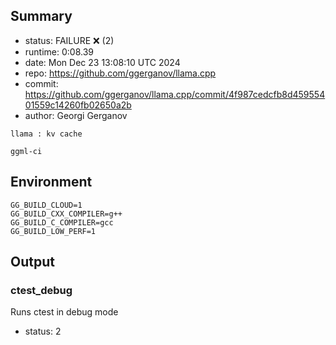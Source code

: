 ## Summary

- status:  FAILURE ❌ (2)
- runtime: 0:08.39
- date:    Mon Dec 23 13:08:10 UTC 2024
- repo:    https://github.com/ggerganov/llama.cpp
- commit:  https://github.com/ggerganov/llama.cpp/commit/4f987cedcfb8d45955401559c14260fb02650a2b
- author:  Georgi Gerganov
```
llama : kv cache

ggml-ci
```

## Environment

```
GG_BUILD_CLOUD=1
GG_BUILD_CXX_COMPILER=g++
GG_BUILD_C_COMPILER=gcc
GG_BUILD_LOW_PERF=1
```

## Output

### ctest_debug

Runs ctest in debug mode
- status: 2
```

```

